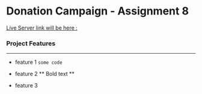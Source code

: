 # Donation Campaign - Assignment 8 

 [Live Server link will be here :](https://www.google.com) 


### Project Features
---

- feature 1  `some code`

- feature 2  ** Bold text **

- feature 3





